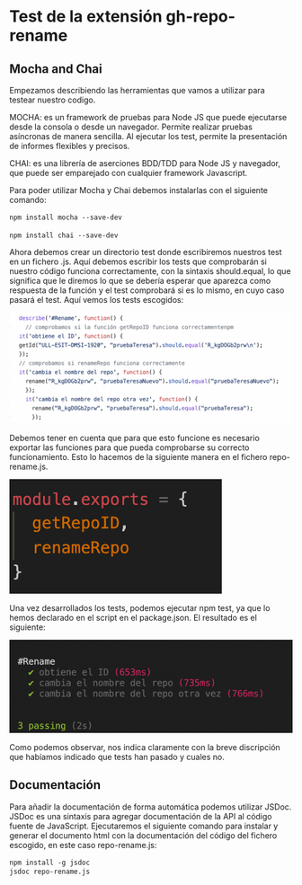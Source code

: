 
# Test de la extensión gh-repo-rename

## Mocha and Chai 
Empezamos describiendo las herramientas que vamos a utilizar para testear nuestro codigo. 

MOCHA: es un framework de pruebas para Node JS que puede ejecutarse desde la consola o desde un navegador. Permite realizar pruebas asíncronas de manera sencilla. Al ejecutar los test, permite la presentación de informes flexibles y precisos.

CHAI: es una librería de aserciones BDD/TDD para Node JS y navegador, que puede ser  emparejado con cualquier framework Javascript.

Para poder utilizar Mocha y Chai debemos instalarlas con el siguiente comando: 

```
npm install mocha --save-dev

npm install chai --save-dev

```
Ahora debemos crear un directorio test donde escribiremos nuestros test en un fichero .js. 
Aquí debemos escribir los tests que comprobarán si nuestro código funciona correctamente, con la sintaxis should.equal, lo que significa que le diremos lo que se debería esperar que aparezca como respuesta de la función y el test comprobará si es lo mismo, en cuyo caso pasará el test. Aquí vemos los tests escogidos: 

![image](code.png)

Debemos tener en cuenta que para que esto funcione es necesario exportar las funciones para que pueda comprobarse su correcto funcionamiento. Esto lo hacemos de la siguiente manera en el fichero repo-rename.js.

![image](export.png)

Una vez desarrollados los tests, podemos ejecutar npm test, ya que lo hemos declarado en el script en el package.json. El resultado es el siguiente:  

![image](test.png)

Como podemos observar, nos indica claramente con la breve discripción que habíamos indicado que tests han pasado y cuales no.

## Documentación

Para añadir la documentación de forma automática podemos utilizar JSDoc. JSDoc es una sintaxis para agregar documentación de la API al código fuente de JavaScript. 
Ejecutaremos el siguiente comando para instalar y generar el documento html con la documentación del código del fichero escogido, en este caso repo-rename.js: 
```
npm install -g jsdoc
jsdoc repo-rename.js

```